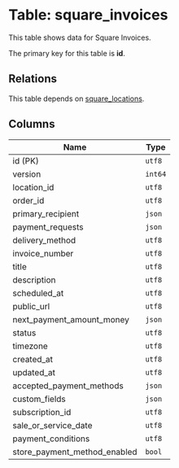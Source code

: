 # Table: square_invoices

This table shows data for Square Invoices.

The primary key for this table is **id**.

## Relations

This table depends on [square_locations](square_locations).

## Columns

| Name          | Type          |
| ------------- | ------------- |
|id (PK)|`utf8`|
|version|`int64`|
|location_id|`utf8`|
|order_id|`utf8`|
|primary_recipient|`json`|
|payment_requests|`json`|
|delivery_method|`utf8`|
|invoice_number|`utf8`|
|title|`utf8`|
|description|`utf8`|
|scheduled_at|`utf8`|
|public_url|`utf8`|
|next_payment_amount_money|`json`|
|status|`utf8`|
|timezone|`utf8`|
|created_at|`utf8`|
|updated_at|`utf8`|
|accepted_payment_methods|`json`|
|custom_fields|`json`|
|subscription_id|`utf8`|
|sale_or_service_date|`utf8`|
|payment_conditions|`utf8`|
|store_payment_method_enabled|`bool`|